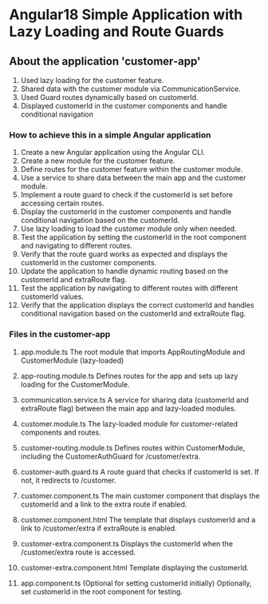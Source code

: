 # Angular18 Simple Application with Lazy Loading and Route Guards

## About the application 'customer-app'
1. Used lazy loading for the customer feature.
2. Shared data with the customer module via CommunicationService.
3. Used Guard routes dynamically based on customerId.
4. Displayed customerId in the customer components and handle conditional navigation

### How to achieve this in a simple Angular application

1. Create a new Angular application using the Angular CLI.
2. Create a new module for the customer feature.
3. Define routes for the customer feature within the customer module.
4. Use a service to share data between the main app and the customer module.
5. Implement a route guard to check if the customerId is set before accessing certain routes.
6. Display the customerId in the customer components and handle conditional navigation based on the customerId.
7. Use lazy loading to load the customer module only when needed.
8. Test the application by setting the customerId in the root component and navigating to different routes.
9. Verify that the route guard works as expected and displays the customerId in the customer components.
10. Update the application to handle dynamic routing based on the customerId and extraRoute flag.
11. Test the application by navigating to different routes with different customerId values.
12. Verify that the application displays the correct customerId and handles conditional navigation based on the customerId and extraRoute flag.

### Files in the customer-app
1. app.module.ts
The root module that imports AppRoutingModule and CustomerModule (lazy-loaded)

2. app-routing.module.ts
Defines routes for the app and sets up lazy loading for the CustomerModule.

3. communication.service.ts
A service for sharing data (customerId and extraRoute flag) between the main app and lazy-loaded modules.

4. customer.module.ts
The lazy-loaded module for customer-related components and routes.

5. customer-routing.module.ts
Defines routes within CustomerModule, including the CustomerAuthGuard for /customer/extra.

6. customer-auth.guard.ts
A route guard that checks if customerId is set. If not, it redirects to /customer.

7. customer.component.ts
The main customer component that displays the customerId and a link to the extra route if enabled.

8. customer.component.html
The template that displays customerId and a link to /customer/extra if extraRoute is enabled.

9. customer-extra.component.ts
Displays the customerId when the /customer/extra route is accessed.

10. customer-extra.component.html
Template displaying the customerId.

11. app.component.ts (Optional for setting customerId initially)
Optionally, set customerId in the root component for testing.

